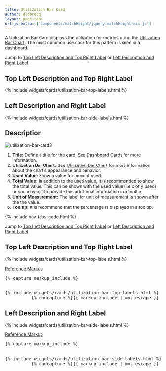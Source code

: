 ```yaml
---
title: Utilization Bar Card
author: dlabrecq
layout: page-tabs
url-js-extra: ['components/matchHeight/jquery.matchHeight-min.js']
---
```

<div class="tab-content">
  <div role="tabpanel" class="tab-pane active" id="overview">
    <p>A Utilization Bar Card displays the utilization for metrics using the <a href="{{site.baseurl}}pattern-library/data-visualization/utilization-bar-chart">Utilization Bar Chart</a>.  The most common use case for this pattern is seen in a dashboard.</p>
    <p>Jump to <a href="#example-overview-1">Top Left Description and Top Right Label</a> or <a href="#example-overview-2">Left Description and Right Label</a></p>
    <h2 id="example-overview-1">Top Left Description and Top Right Label</h2>
    <div class="example-bg">
      <div class="row">
        <div class="example-pf col-md-7">
          <div class="cards-pf">
            <div class="container-fluid container-cards-pf">
              <div class="row-cards-pf">
                <div>
                {% include widgets/cards/utilization-bar-top-labels.html  %}
                </div>
              </div>
            </div>
          </div>
        </div>
      </div>
    </div>
    <h2 id="example-overview-2">Left Description and Right Label</h2>
    <div class="example-bg">
      <div class="row">
        <div class="example-pf col-md-7">
          <div class="cards-pf">
            <div class="container-fluid container-cards-pf">
              <div class="row-cards-pf">
                {% include widgets/cards/utilization-bar-side-labels.html  %}
              </div>
            </div>
          </div>
        </div>
      </div>
    </div>
  </div>
  <div role="tabpanel" class="tab-pane" id="design">
    <h2>Description</h2>
    <div class="row">
      <div class="col-md-7 col-lg-5">
        <img src="{{site.baseurl}}assets/img/utilization-bar-card3.png" alt="utilization-bar-card3"/>
      </div>
      <div class="col-md-5 col-lg-7">
        <ol>
          <li><b>Title:</b> Define a title for the card. See <a href="{{ site.baseurl}}pattern-library/cards/dashboard-card/">Dashboard Cards</a> for more information.</li>
          <li><b>Utilization Bar Chart:</b> See <a href="{{ site.baseurl}}pattern-library/data-visualization/utilization-bar-chart/">Utilization Bar Chart</a> for more information about the chart’s appearance and behavior.</li>
          <li><b>Used Value:</b> Show a value for amount used.</li>
          <li><b>Total Value:</b> In addition to the used value, it is recommended to show the total value. This can be shown with the used value (i.e x of y used) or you may opt to provide this additional information in a tooltip.</li>
          <li><b>Unit of Measurement:</b> The label for unit of measurement is shown after the the value.</li>
          <li><b>Tooltip:</b> It is recommend that the percentage is displayed in a tooltip.</li>
        </ol>
      </div>
    </div>
  </div>
  <div role="tabpanel" class="tab-pane" id="code">
    {% include nav-tabs-code.html %}
    <div class="tab-content">
      <div role="tabpanel" class="tab-pane nested active" id="html-css">
        <p>Jump to <a href="#example-code-1">Top Left Description and Top Right Label</a> or <a href="#example-code-2">Left Description and Right Label</a></p>
        <h2 id="example-code-1">Top Left Description and Top Right Label</h2>
        <div class="example-bg">
          <div class="row">
            <div class="example-pf col-md-7">
              <div class="cards-pf">
                <div class="container-fluid container-cards-pf">
                  <div class="row-cards-pf">
                    <div>
                      {% include widgets/cards/utilization-bar-top-labels.html  %}
                    </div>
                  </div>
                </div>
              </div>
            </div>
          </div>
        </div>
        <p class="reference-markup"><a class="collapse-toggle" data-toggle="collapse" aria-expanded="true" aria-controls="markup-1" href="#markup-1">Reference Markup</a></p>
        <div class="collapse in" id="markup-1">
          <pre class="prettyprint">{% capture markup_include %}
<script src="components/c3/c3.min.js"></script>
<script src="components/d3/d3.min.js"></script>
{% include widgets/cards/utilization-bar-top-labels.html %}
          {% endcapture %}{{ markup_include | xml_escape }}</pre>
        </div>
        <h2 id="example-code-2">Left Description and Right Label</h2>
        <div class="example-bg">
          <div class="row">
            <div class="example-pf col-md-7">
              <div class="cards-pf">
                <div class="container-fluid container-cards-pf">
                  <div class="row-cards-pf">
                    <div>
                      {% include widgets/cards/utilization-bar-side-labels.html  %}
                    </div>
                  </div>
                </div>
              </div>
            </div>
          </div>
        </div>
        <p class="reference-markup"><a class="collapse-toggle" data-toggle="collapse" aria-expanded="true" aria-controls="markup-2" href="#markup-2">Reference Markup</a></p>
        <div class="collapse in" id="markup-2">
          <pre class="prettyprint">{% capture markup_include %}
<script src="components/c3/c3.min.js"></script>
<script src="components/d3/d3.min.js"></script>
{% include widgets/cards/utilization-bar-side-labels.html %}
          {% endcapture %}{{ markup_include | xml_escape }}</pre>
        </div>
      </div>
      <div role="tabpanel" class="tab-pane nested" id="angular">
        <div ng-app="docsApp" ng-controller="DocsController" class="content">
          <div ng-include src="'/components/angular-patternfly/dist/docs/partials/api/patternfly.card.directive.pfCard - Utilization.html'"></div>
        </div>
      </div>
    </div>
  </div>
</div>
